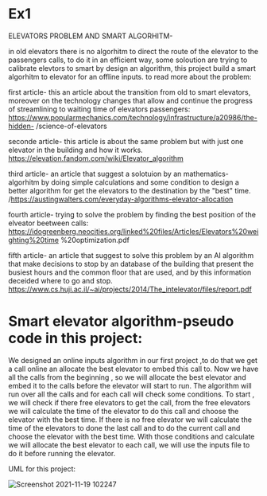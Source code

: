 # Ex1
ELEVATORS PROBLEM AND SMART ALGORHITM-

in old elevators there is no algorhitm to direct the route of the elevator to the passengers calls, to do it in an efficient way,
some soloution are trying to calibrate elevtors to smart by design an algorithm, this project build a smart algorhitm to elevator for an offline inputs.
to read more about the problem:

first article-
this an article about the transition from old to smart elevators, moreover on the technology changes that allow and continue the progress of streamlining to waiting time of elevators passengers:  
https://www.popularmechanics.com/technology/infrastructure/a20986/the-hidden-
 /science-of-elevators
 
seconde article- 
this article is about the same problem but with just one elevator in the building and how it works. 
https://elevation.fandom.com/wiki/Elevator_algorithm

third article-
an article that suggest a solotuion by  an mathematics-algorhitm by doing simple calculations and some condition to design a better algorithm for get the elevators to the destination by the "best" time. 
/https://austingwalters.com/everyday-algorithms-elevator-allocation

fourth article-
trying to solve the problem by finding the best position of the elveator beetween calls: 
https://idogreenberg.neocities.org/linked%20files/Articles/Elevators%20weighting%20time
%20optimization.pdf

fifth article-
an article that suggest to solve this problem by an AI algorithm that make decisions to stop by an database of the building that present the busiest hours and the common floor that are used, and by this information deceided where to go and stop. 
https://www.cs.huji.ac.il/~ai/projects/2014/The_intelevator/files/report.pdf

# Smart elevator algorithm-pseudo code in this project:

We designed an online inputs algorithm in our first project ,to do that we get a call online an allocate the best elevator to embed this call to.
Now we have all the calls from the beginning , so we will allocate the best elevator and embed it to the calls before the elevator will start to run.
The algorithm will run over all the calls and for each call will check some conditions.
To start , we will check if there free elevators to get the call, from the free elevators we will calculate the time of the elevator to do this call and choose the elevator with the best time.
If there is no free elevator we will calculate the time of the elevators to done the last call and to do the current call and choose the elevator with the best time.
With those conditions and calculate we will allocate the best elevator to each call, we will use the inputs file to do it before running the elevator.

UML for this project:




![Screenshot 2021-11-19 102247](https://user-images.githubusercontent.com/80645472/142592701-43d52ed5-7342-4f8b-aaf9-01bb4e8f5156.png)

